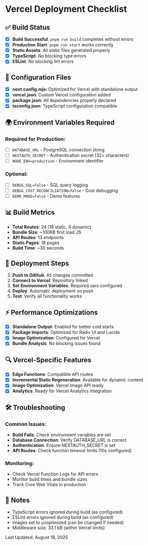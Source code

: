 # Vercel Deployment Checklist

## ✅ Build Status

- [x] **Build Successful**: `pnpm run build` completes without errors
- [x] **Production Start**: `pnpm run start` works correctly
- [x] **Static Assets**: All static files generated properly
- [x] **TypeScript**: No blocking type errors
- [x] **ESLint**: No blocking lint errors

## 🔧 Configuration Files

- [x] **next.config.mjs**: Optimized for Vercel with standalone output
- [x] **vercel.json**: Custom Vercel configuration added
- [x] **package.json**: All dependencies properly declared
- [x] **tsconfig.json**: TypeScript configuration compatible

## 🌍 Environment Variables Required

### Required for Production:

- [ ] `DATABASE_URL` - PostgreSQL connection string
- [ ] `NEXTAUTH_SECRET` - Authentication secret (32+ characters)
- [ ] `NODE_ENV=production` - Environment identifier

### Optional:

- [ ] `DEBUG_SQL=false` - SQL query logging
- [ ] `DEBUG_COST_RECONCILIATION=false` - Cost debugging
- [ ] `DEMO_MODE=false` - Demo features

## 📊 Build Metrics

- **Total Routes**: 24 (18 static, 6 dynamic)
- **Bundle Size**: ~100KB first load JS
- **API Routes**: 13 endpoints
- **Static Pages**: 18 pages
- **Build Time**: ~30 seconds

## 🚀 Deployment Steps

1. **Push to GitHub**: All changes committed
2. **Connect to Vercel**: Repository linked
3. **Set Environment Variables**: Required vars configured
4. **Deploy**: Automatic deployment on push
5. **Test**: Verify all functionality works

## ⚡ Performance Optimizations

- [x] **Standalone Output**: Enabled for better cold starts
- [x] **Package Imports**: Optimized for Radix UI and Lucide
- [x] **Image Optimization**: Configured for Vercel
- [x] **Bundle Analysis**: No blocking issues found

## 🔍 Vercel-Specific Features

- [x] **Edge Functions**: Compatible API routes
- [x] **Incremental Static Regeneration**: Available for dynamic content
- [x] **Image Optimization**: Vercel Image API ready
- [x] **Analytics**: Ready for Vercel Analytics integration

## 🛠️ Troubleshooting

### Common Issues:

- **Build Fails**: Check environment variables are set
- **Database Connection**: Verify DATABASE_URL is correct
- **Authentication**: Ensure NEXTAUTH_SECRET is set
- **API Routes**: Check function timeout limits (10s configured)

### Monitoring:

- Check Vercel Function Logs for API errors
- Monitor build times and bundle sizes
- Track Core Web Vitals in production

## 📝 Notes

- TypeScript errors ignored during build (as configured)
- ESLint errors ignored during build (as configured)
- Images set to unoptimized (can be changed if needed)
- Middleware size: 33.1 kB (within Vercel limits)

Last Updated: August 19, 2025
